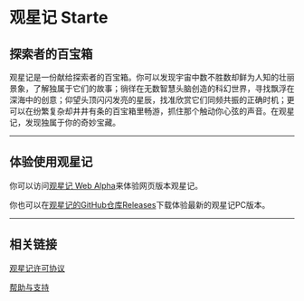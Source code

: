 # 观星记 Starte
## 探索者的百宝箱

观星记是一份献给探索者的百宝箱。你可以发现宇宙中数不胜数却鲜为人知的壮丽景象，了解独属于它们的故事；徜徉在无数智慧头脑创造的科幻世界，寻找飘浮在深海中的创意；仰望头顶闪闪发亮的星辰，找准欣赏它们同频共振的正确时机；更可以在纷繁复杂却井井有条的百宝箱里畅游，抓住那个触动你心弦的声音。在观星记，发现独属于你的奇妙宝藏。

---

## 体验使用观星记

你可以访问[观星记 Web Alpha](https://starte.zestela.co)来体验网页版本观星记。

你也可以在[观星记的GitHub仓库Releases](https://github.com/zestela/Starte-PC/releases)下载体验最新的观星记PC版本。

---

## 相关链接

[观星记许可协议](https://zestela.co/starte-agreement/)

[帮助与支持](https://zestela.co/support/)
